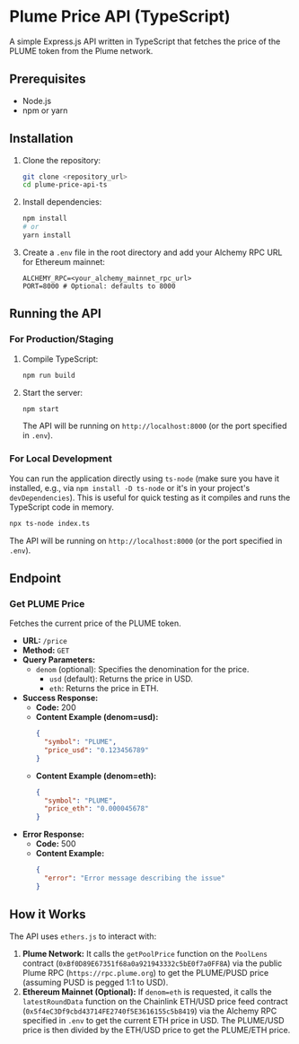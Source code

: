 # Plume Price API (TypeScript)

A simple Express.js API written in TypeScript that fetches the price of the PLUME token from the Plume network.

## Prerequisites

- Node.js
- npm or yarn

## Installation

1. Clone the repository:
   ```bash
   git clone <repository_url>
   cd plume-price-api-ts
   ```
2. Install dependencies:
   ```bash
   npm install
   # or
   yarn install
   ```
3. Create a `.env` file in the root directory and add your Alchemy RPC URL for Ethereum mainnet:
   ```
   ALCHEMY_RPC=<your_alchemy_mainnet_rpc_url>
   PORT=8000 # Optional: defaults to 8000
   ```

## Running the API

### For Production/Staging

1. Compile TypeScript:
   ```bash
   npm run build
   ```
2. Start the server:
   ```bash
   npm start
   ```
   The API will be running on `http://localhost:8000` (or the port specified in `.env`).

### For Local Development

You can run the application directly using `ts-node` (make sure you have it installed, e.g., via `npm install -D ts-node` or it's in your project's `devDependencies`). This is useful for quick testing as it compiles and runs the TypeScript code in memory.

   ```bash
   npx ts-node index.ts
   ```
   The API will be running on `http://localhost:8000` (or the port specified in `.env`).

## Endpoint

### Get PLUME Price

Fetches the current price of the PLUME token.

- **URL:** `/price`
- **Method:** `GET`
- **Query Parameters:**
  - `denom` (optional): Specifies the denomination for the price.
    - `usd` (default): Returns the price in USD.
    - `eth`: Returns the price in ETH.
- **Success Response:**
  - **Code:** 200
  - **Content Example (denom=usd):**
    ```json
    {
      "symbol": "PLUME",
      "price_usd": "0.123456789"
    }
    ```
  - **Content Example (denom=eth):**
    ```json
    {
      "symbol": "PLUME",
      "price_eth": "0.000045678"
    }
    ```
- **Error Response:**
  - **Code:** 500
  - **Content Example:**
    ```json
    {
      "error": "Error message describing the issue"
    }
    ```

## How it Works

The API uses `ethers.js` to interact with:

1.  **Plume Network:** It calls the `getPoolPrice` function on the `PoolLens` contract (`0xBf0D89E67351f68a0a921943332c5bE0f7a0FF8A`) via the public Plume RPC (`https://rpc.plume.org`) to get the PLUME/PUSD price (assuming PUSD is pegged 1:1 to USD).
2.  **Ethereum Mainnet (Optional):** If `denom=eth` is requested, it calls the `latestRoundData` function on the Chainlink ETH/USD price feed contract (`0x5f4eC3Df9cbd43714FE2740f5E3616155c5b8419`) via the Alchemy RPC specified in `.env` to get the current ETH price in USD. The PLUME/USD price is then divided by the ETH/USD price to get the PLUME/ETH price. 